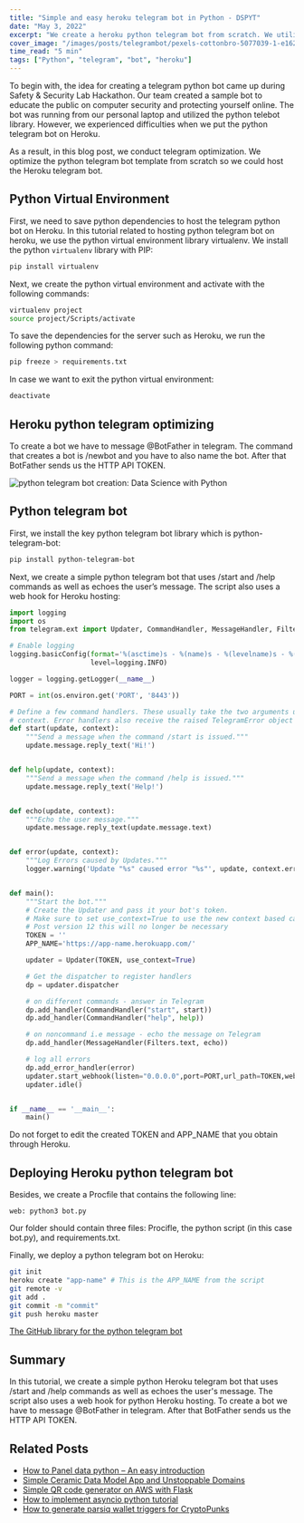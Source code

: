 ```yaml
---
title: "Simple and easy heroku telegram bot in Python - DSPYT"
date: "May 3, 2022"
excerpt: "We create a heroku python telegram bot from scratch. We utilize python telebot library and host the project on Heroku."
cover_image: "/images/posts/telegrambot/pexels-cottonbro-5077039-1-e1629301426265.webp"
time_read: "5 min"
tags: ["Python", "telegram", "bot", "heroku"]
---
```


To begin with, the idea for creating a telegram python bot came up during Safety & Security Lab Hackathon. Our team created a sample bot to educate the public on computer security and protecting yourself online. The bot was running from our personal laptop and utilized the python telebot library. However, we experienced difficulties when we put the python telegram bot on Heroku.

As a result, in this blog post, we conduct telegram optimization. We optimize the python telegram bot template from scratch so we could host the Heroku telegram bot.

## Python Virtual Environment

First, we need to save python dependencies to host the telegram python bot on Heroku. In this tutorial related to hosting python telegram bot on heroku, we use the python virtual environment library virtualenv. We install the python `virtualenv` library with PIP:

```bash
pip install virtualenv
```

Next, we create the python virtual environment and activate with the following commands:

```bash
virtualenv project
source project/Scripts/activate
```

To save the dependencies for the server such as Heroku, we run the following python command:

```bash
pip freeze > requirements.txt
```

In case we want to exit the python virtual environment:

```bash
deactivate
```

## Heroku python telegram optimizing

To create a bot we have to message @BotFather in telegram. The command that creates a bot is /newbot and you have to also name the bot. After that BotFather sends us the HTTP API TOKEN.

![python telegram bot creation: Data Science with Python](/images/posts/telegrambot/image-7.webp)

## Python telegram bot

First, we install the key python telegram bot library which is python-telegram-bot:

```bash
pip install python-telegram-bot
```

Next, we create a simple python telegram bot that uses /start and /help commands as well as echoes the user’s message. The script also uses a web hook for Heroku hosting:

```python
import logging
import os
from telegram.ext import Updater, CommandHandler, MessageHandler, Filters

# Enable logging
logging.basicConfig(format='%(asctime)s - %(name)s - %(levelname)s - %(message)s',
                    level=logging.INFO)

logger = logging.getLogger(__name__)

PORT = int(os.environ.get('PORT', '8443'))

# Define a few command handlers. These usually take the two arguments update and
# context. Error handlers also receive the raised TelegramError object in error.
def start(update, context):
    """Send a message when the command /start is issued."""
    update.message.reply_text('Hi!')


def help(update, context):
    """Send a message when the command /help is issued."""
    update.message.reply_text('Help!')


def echo(update, context):
    """Echo the user message."""
    update.message.reply_text(update.message.text)


def error(update, context):
    """Log Errors caused by Updates."""
    logger.warning('Update "%s" caused error "%s"', update, context.error)


def main():
    """Start the bot."""
    # Create the Updater and pass it your bot's token.
    # Make sure to set use_context=True to use the new context based callbacks
    # Post version 12 this will no longer be necessary
    TOKEN = ''
    APP_NAME='https://app-name.herokuapp.com/'

    updater = Updater(TOKEN, use_context=True)

    # Get the dispatcher to register handlers
    dp = updater.dispatcher

    # on different commands - answer in Telegram
    dp.add_handler(CommandHandler("start", start))
    dp.add_handler(CommandHandler("help", help))

    # on noncommand i.e message - echo the message on Telegram
    dp.add_handler(MessageHandler(Filters.text, echo))

    # log all errors
    dp.add_error_handler(error)
    updater.start_webhook(listen="0.0.0.0",port=PORT,url_path=TOKEN,webhook_url=APP_NAME + TOKEN)
    updater.idle()


if __name__ == '__main__':
    main()
```

Do not forget to edit the created TOKEN and APP_NAME that you obtain through Heroku.

## Deploying Heroku python telegram bot

Besides, we create a Procfile that contains the following line:

`web: python3 bot.py`

Our folder should contain three files: Procifle, the python script (in this case bot.py), and requirements.txt.

Finally, we deploy a python telegram bot on Heroku:

```bash
git init
heroku create "app-name" # This is the APP_NAME from the script
git remote -v
git add .
git commit -m "commit"
git push heroku master
```

[The GitHub library for the python telegram bot](https://github.com/dspytdao/Telegram_bot_py_heroku)

## Summary

In this tutorial, we create a simple python Heroku telegram bot that uses /start and /help commands as well as echoes the user's message. The script also uses a web hook for python Heroku hosting. To create a bot we have to message @BotFather in telegram. After that BotFather sends us the HTTP API TOKEN.

## Related Posts

- [How to Panel data python – An easy introduction](https://dspyt.com/panel-data-econometrics-an-introduction-with-an-example-in-python)
- [Simple Ceramic Data Model App and Unstoppable Domains](https://dspyt.com/simple-app-with-ceramic-data-model-and-unstoppable-domains)
- [Simple QR code generator on AWS with Flask](https://dspyt.com/simple-qr-code-generator-on-aws-with-flask)
- [How to implement asyncio python tutorial](https://dspyt.com/simple-asynchronous-python-webscraper-tutorial)
- [How to generate parsiq wallet triggers for CryptoPunks](https://dspyt.com/generating-fast-and-easy-parsiq-triggers-for-cryptopunks)
